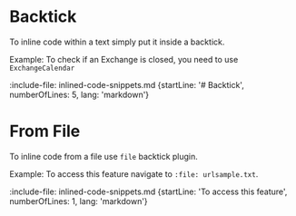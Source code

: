 # Backtick

To inline code within a text simply put it inside a backtick. 

Example: To check if an Exchange is closed, you need to use `ExchangeCalendar`

:include-file: inlined-code-snippets.md {startLine: '# Backtick', numberOfLines: 5, lang: 'markdown'}

# From File

To inline code from a file use `file` backtick plugin. 

Example: To access this feature navigate to `:file: urlsample.txt`. 

:include-file: inlined-code-snippets.md {startLine: 'To access this feature', numberOfLines: 1, lang: 'markdown'}

